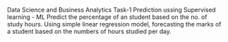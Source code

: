Data Science and Business Analytics Task-1
Prediction ussing Supervised learning - ML
Predict the percentage of an student based on the no. of study hours.
Using simple linear regression model, forecasting the marks of a student based on the numbers of hours studied per day.
